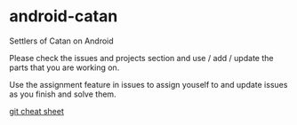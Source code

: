 # android-catan

Settlers of Catan on Android

Please check the issues and projects section and use / add / update the parts that you are working on.

Use the assignment feature in issues to assign youself to and update issues as you finish and solve them.

[git cheat sheet](http://www.codingdojo.com/blog/wp-content/uploads/Learn_Github_ArtEnhanced.jpg "How to use git")

